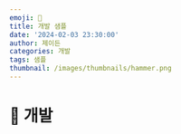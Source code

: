```yaml
---
emoji: 🔨
title: 개발 샘플
date: '2024-02-03 23:30:00'
author: 제이든
categories: 개발
tags: 샘플
thumbnail: /images/thumbnails/hammer.png
---
```


# 🔨 개발

